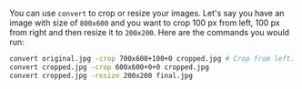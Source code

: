 You can use `convert` to crop or resize your images. Let's say you have an image with size of `800x600` and you want to crop 100 px from left, 100 px from right and then resize it to `200x200`. Here are the commands you would run:

```bash
convert original.jpg -crop 700x600+100+0 cropped.jpg # Crop from left. 100+0 is offset from top left corner.
convert cropped.jpg -crop 600x600+0+0 cropped.jpg 
convert cropped.jpg -resize 200x200 final.jpg
```
